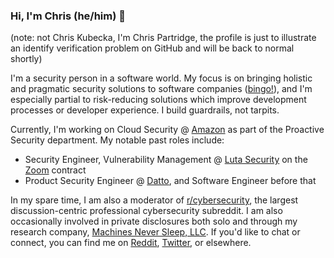 ### Hi, I'm Chris (he/him) 👋

(note: not Chris Kubecka, I'm Chris Partridge, the profile is just to illustrate an identify verification problem on GitHub and will be back to normal shortly)

I'm a security person in a software world. My focus is on bringing holistic and pragmatic security solutions to software companies ([bingo!](https://github.com/swagitda/infosec-buzzword-bingo)), and I'm especially partial to risk-reducing solutions which improve development processes or developer experience. I build guardrails, not tarpits.

Currently, I'm working on Cloud Security @ [Amazon](https://www.aboutamazon.com/our-company) as part of the Proactive Security department. My notable past roles include:
- Security Engineer, Vulnerability Management @ [Luta Security](https://www.lutasecurity.com/) on the [Zoom](https://zoom.us/) contract
- Product Security Engineer @ [Datto](https://datto.com), and Software Engineer before that

In my spare time, I am also a moderator of [r/cybersecurity](https://reddit.com/r/cybersecurity), the largest discussion-centric professional cybersecurity subreddit. I am also occasionally involved in private disclosures both solo and through my research company, [Machines Never Sleep, LLC](https://mns.llc/). If you'd like to chat or connect, you can find me on [Reddit](https://reddit.com/user/tweedge), [Twitter](https://twitter.com/_tweedge), or elsewhere.
